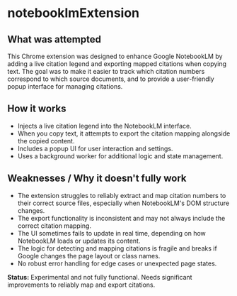 # notebooklmExtension

## What was attempted

This Chrome extension was designed to enhance Google NotebookLM by adding a live citation legend and exporting mapped citations when copying text. The goal was to make it easier to track which citation numbers correspond to which source documents, and to provide a user-friendly popup interface for managing citations.

## How it works

- Injects a live citation legend into the NotebookLM interface.
- When you copy text, it attempts to export the citation mapping alongside the copied content.
- Includes a popup UI for user interaction and settings.
- Uses a background worker for additional logic and state management.

## Weaknesses / Why it doesn't fully work

- The extension struggles to reliably extract and map citation numbers to their correct source files, especially when NotebookLM's DOM structure changes.
- The export functionality is inconsistent and may not always include the correct citation mapping.
- The UI sometimes fails to update in real time, depending on how NotebookLM loads or updates its content.
- The logic for detecting and mapping citations is fragile and breaks if Google changes the page layout or class names.
- No robust error handling for edge cases or unexpected page states.

**Status:** Experimental and not fully functional. Needs significant improvements to reliably map and export citations.

